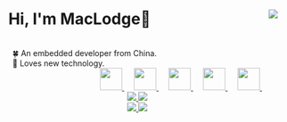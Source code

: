 <div>
  <h1>
    <div class="dd">
      &ensp; Hi, I'm MacLodge👋 
      <img align="right" src="https://profile-counter.glitch.me/EchoHeim/count.svg" />
    </div>
  </h1>
  <br>
  <font>&emsp;&emsp;🍀 An embedded developer from China.</font>
  <br>
  
  <div align="left">
  <font>&emsp;&emsp;🎐 Loves new technology.</font>
  </div>

  <div align="right">
    <a href="https://shilong.js.org/" target="_blank">
      <img src="https://cdn.jsdelivr.net/gh/EchoHeim/Astapb/docs/images/icons8-launchpad.svg" width="40px"/>
    </a>
    &emsp;
    <a href="https://blog.csdn.net/hsl416604093" target="_blank">
      <img src="https://cdn.jsdelivr.net/gh/EchoHeim/Astapb/docs/images/icons8-csdn.svg" width="40px"/>
    </a>
    &emsp;
    <a href= "http://985.so/bx6dg" target="_blank">
      <img src="https://cdn.jsdelivr.net/gh/EchoHeim/Astapb/docs/images/icons8-wechat.svg" width="40px"/>
    </a>
    &emsp;
    <a href="https://www.facebook.com/shilong.native" target="_blank">
      <img src="https://cdn.jsdelivr.net/gh/EchoHeim/Astapb/docs/images/icons8-facebook.svg" width="40px"/>
    </a>
    &emsp;
    <a href="https://twitter.com/Root_HSL" target="_blank">
      <img src="https://cdn.jsdelivr.net/gh/EchoHeim/Astapb/docs/images/icons8-twitter.svg" width="40px"/>
    </a>
    &emsp;&emsp;
  </div>
</div>

<div align="center">
  <a href="https://github.com/anuraghazra/github-readme-stats/blob/master/docs/readme_cn.md">
    <img src="https://github-readme-stats.vercel.app/api/top-langs/?username=EchoHeim&layout=compact&hide_border=true&theme=calm&card_width=255"/>
    <img src="https://github-readme-stats.vercel.app/api?username=EchoHeim&show_icons=true&hide_title=false&hide_border=true&hide=stars&theme=calm&line_height=24"/> 
  </a>
</div>

<div align="center">
  <a href="https://github.com/EchoHeim/Astapb">
    <img src="https://github-readme-stats.vercel.app/api/pin/?username=EchoHeim&repo=Astapb&hide_border=true&card_width=0&theme=calm"/>
  </a>
  <a href="https://github.com/EchoHeim/GithubAction">
    <img src="https://github-readme-stats.vercel.app/api/pin/?username=EchoHeim&repo=GithubAction&hide_border=true&card_width=0&theme=calm"/>
  </a>
</div>

